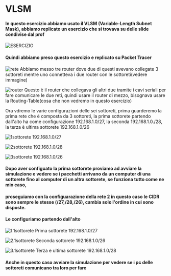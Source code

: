 # VLSM

#### In questo esercizio abbiamo usato il VLSM (Variable-Length Subnet Mask), abbiamo replicato un esercizio che si trovava su delle slide condivise dal prof
![ESERCIZIO](./img/ESERCIZIO.png)
#### Quindi abbiamo preso questo esercizio e replicato su Packet Tracer
![rete](./img/RETE.png)  Abbiamo messo tre router dove due di questi avevano collegate 3 sottoreti mentre uno connetteva i due router con le sottoreti(vedere immagine)
                         
![router](./img/Router.png)   Questo è il router che collegava gli altri due tramite i cavi seriali per fare comunicare le due reti, quindi usare il router di mezzo, bisognava usare la Routing-Table(cosa che non vedremo in questo esercizio)

Ora vdremo le varie configurazioni delle sei sottoreti, prima guarderemo la prima rete che è composta da 3 sottoreti, la prima sottorete partendo dall'alto ha come configurazione 192.168.1.0/27, la seconda 192.168.1.0./28,
la terza è ultima sottorete 192.168.1.0/26

![1sottorete](./img/1sottorete.png) 192.168.1.0/27  

![2sottorete](./img/2sottorete.png) 192.168.1.0/28

![3sottorete](./img/3sottorete.png) 192.168.1.0/26

#### Dopo aver configuato la prima sottorete proviamo ad avviare la simulazione e vedere se i pacchetti arrivano da un computer di una sottorete fino al computer di un altra sottorete, se funziona tutto come ne mio caso,
#### proseguiamo con la configuarazione della rete 2 in questo caso le CIDR sono sempre le stesse (/27,/28,/26), cambia solo l'ordine in cui sono disposte.

#### Le configuriamo partendo dall'alto

![1.1sottorete](./img/1.1sottorete.png) Prima sottorete 192.168.1.0/27

![2.1sottorete](./img/2.1sotorete.png)  Seconda sottorete 192.168.1.0/26

![3.1sottorete](./img/3.1sottorete.png) Terza e ultima sottorete 192.168.1.0/28

#### Anche in questo caso avviare la simulazione per vedere se i pc delle sottoreti comunicano tra loro per fare 



